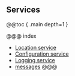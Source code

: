 ## Services

@@toc { .main depth=1 }

@@@ index
* [Location service](services/location.md)
* [Configuration service](services/config.md)
* [Logging service](services/logging.md)
* [messages](services/messages.md)
@@@
